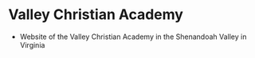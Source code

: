 # Valley Christian Academy

* Website of the Valley Christian Academy in the Shenandoah Valley in Virginia
